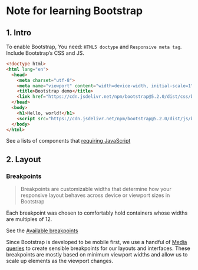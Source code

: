 # Note for learning Bootstrap

## 1. Intro

To enable Bootstrap, You need: `HTML5 doctype` and `Responsive meta tag`. Include Bootstrap’s CSS and JS.

```html
<!doctype html>
<html lang="en">
  <head>
    <meta charset="utf-8">
    <meta name="viewport" content="width=device-width, initial-scale=1">
    <title>Bootstrap demo</title>
    <link href="https://cdn.jsdelivr.net/npm/bootstrap@5.2.0/dist/css/bootstrap.min.css" rel="stylesheet" integrity="sha384-gH2yIJqKdNHPEq0n4Mqa/HGKIhSkIHeL5AyhkYV8i59U5AR6csBvApHHNl/vI1Bx" crossorigin="anonymous">
  </head>
  <body>
    <h1>Hello, world!</h1>
    <script src="https://cdn.jsdelivr.net/npm/bootstrap@5.2.0/dist/js/bootstrap.bundle.min.js" integrity="sha384-A3rJD856KowSb7dwlZdYEkO39Gagi7vIsF0jrRAoQmDKKtQBHUuLZ9AsSv4jD4Xa" crossorigin="anonymous"></script>
  </body>
</html>
```

See a lists of components that [requiring JavaScript](https://getbootstrap.com/docs/5.2/getting-started/introduction/#js-components)

## 2. Layout

### Breakpoints

> Breakpoints are customizable widths that determine how your responsive layout behaves across device or viewport sizes in Bootstrap

Each breakpoint was chosen to comfortably hold containers whose widths are multiples of 12. 

See the [Available breakpoints](https://getbootstrap.com/docs/5.2/layout/breakpoints/#available-breakpoints)

Since Bootstrap is developed to be mobile first, we use a handful of [Media queries](https://developer.mozilla.org/en-US/docs/Web/CSS/Media_Queries/Using_media_queries) to create sensible breakpoints for our layouts and interfaces. These breakpoints are mostly based on minimum viewport widths and allow us to scale up elements as the viewport changes.